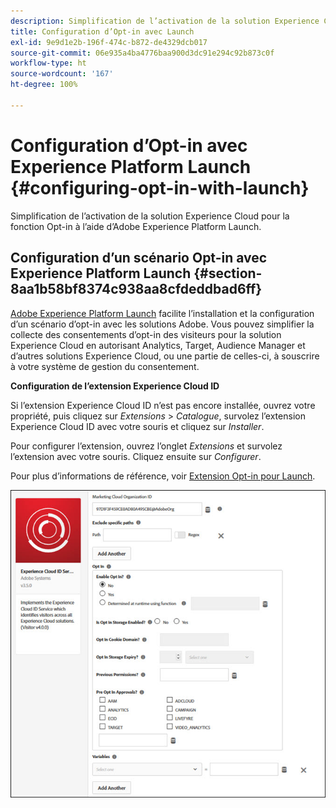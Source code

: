 ```yaml
---
description: Simplification de l’activation de la solution Experience Cloud pour la fonction Opt-in à l’aide d’Adobe Experience Platform Launch.
title: Configuration d’Opt-in avec Launch
exl-id: 9e9d1e2b-196f-474c-b872-de4329dcb017
source-git-commit: 06e935a4ba4776baa900d3dc91e294c92b873c0f
workflow-type: ht
source-wordcount: '167'
ht-degree: 100%

---
```


# Configuration d’Opt-in avec Experience Platform Launch {#configuring-opt-in-with-launch}

Simplification de l’activation de la solution Experience Cloud pour la fonction Opt-in à l’aide d’Adobe Experience Platform Launch.

## Configuration d’un scénario Opt-in avec Experience Platform Launch {#section-8aa1b58bf8374c938aa8cfdeddbad6ff}

[Adobe Experience Platform Launch](https://experienceleague.adobe.com/docs/launch/using/home.html?lang=fr) facilite lʼinstallation et la configuration d’un scénario dʼopt-in avec les solutions Adobe. Vous pouvez simplifier la collecte des consentements dʼopt-in des visiteurs pour la solution Experience Cloud en autorisant Analytics, Target, Audience Manager et dʼautres solutions Experience Cloud, ou une partie de celles-ci, à souscrire à votre système de gestion du consentement.

**Configuration de l’extension Experience Cloud ID**

Si l’extension Experience Cloud ID n’est pas encore installée, ouvrez votre propriété, puis cliquez sur *Extensions* > *Catalogue*, survolez l’extension Experience Cloud ID avec votre souris et cliquez sur *Installer*.

Pour configurer l’extension, ouvrez l’onglet *Extensions* et survolez l’extension avec votre souris. Cliquez ensuite sur *Configurer*.

Pour plus dʼinformations de référence, voir [Extension Opt-in pour Launch](https://experienceleague.adobe.com/docs/launch/using/extensions-ref/adobe-extension/id-service-extension/overview.html?lang=fr).

![](assets/optin-launch.jpg)
